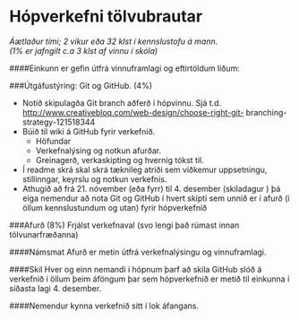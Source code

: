 # Hópverkefni tölvubrautar

<i>Áætlaður tími; 2 vikur eða 32 klst í kennslustofu á mann. <br>
(1% er  jafngilt c.a 3  klst af vinnu í skóla)</i>


####Einkunn er gefin útfrá vinnuframlagi og eftirtöldum liðum:

###Útgáfustýring: Git og GitHub. (4%)

*	Notið skipulagða Git branch aðferð í hópvinnu. Sjá t.d. http://www.creativebloq.com/web-design/choose-right-git- branching-strategy-121518344  
*	Búið til wiki á GitHub fyrir verkefnið.
	*	Höfundar
	*	Verkefnalýsing og notkun afurðar.
	*	Greinagerð, verkaskipting og hvernig tókst til.
*	Í readme skrá skal skrá tæknileg atriði sem viðkemur uppsetningu, stillinngar, keyrslu og notkun verkefnis.
*	Athugið að frá 21. nóvember (eða fyrr) til 4. desember (skiladagur ) þá eiga nemendur að nota Git og GitHub 	í hvert skipti sem unnið er í afurð (í öllum kennslustundum og utan) fyrir hópverkefnið

###Afurð (8%)
Frjálst verkefnaval (svo lengi það rúmast innan tölvunarfræðanna)

####Námsmat
Afurð er metin útfrá verkefnalýsingu og vinnuframlagi.

####Skil
Hver og einn nemandi í hópnum þarf að skila GitHub slóð á verkefnið í öllum þeim áföngum þar sem hópverkefnið er metið til einkunna í síðasta lagi 4. desember.

####Nemendur kynna verkefnið sitt í lok áfangans.



